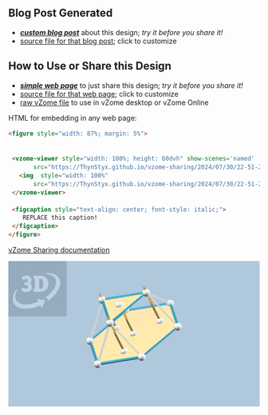 
## Blog Post Generated

 - [***custom blog post***](<https://ThynStyx.github.io/vzome-sharing/2024/07/30/WIP-31-7-24-22-51-22.html>) about this design; *try it before you share it!*
 - [source file for that blog post](<https://github.com/ThynStyx/vzome-sharing/edit/main/_posts/2024-07-30-WIP-31-7-24-22-51-22.md>); click to customize
 


## How to Use or Share this Design

 - [***simple web page***](<https://ThynStyx.github.io/vzome-sharing/2024/07/30/22-51-22-WIP-31-7-24/>) to just share this design; *try it before you share it!*
 - [source file for that web page](<https://github.com/ThynStyx/vzome-sharing/edit/main/2024/07/30/22-51-22-WIP-31-7-24/index.md>); click to customize
 - [raw vZome file](<https://raw.githubusercontent.com/ThynStyx/vzome-sharing/main/2024/07/30/22-51-22-WIP-31-7-24/WIP-31-7-24.vZome>) to use in vZome desktop or vZome Online
 
 HTML for embedding in any web page:
 ```html
<figure style="width: 87%; margin: 5%">
  
  
  <vzome-viewer style="width: 100%; height: 60dvh" show-scenes='named'
        src="https://ThynStyx.github.io/vzome-sharing/2024/07/30/22-51-22-WIP-31-7-24/WIP-31-7-24.vZome" >
    <img  style="width: 100%"
        src="https://ThynStyx.github.io/vzome-sharing/2024/07/30/22-51-22-WIP-31-7-24/WIP-31-7-24.png" >
  </vzome-viewer>

  <figcaption style="text-align: center; font-style: italic;">
     REPLACE this caption!
  </figcaption>
</figure>

 ```

[vZome Sharing documentation](https://vzome.github.io/vzome/sharing.html#how-it-works)

![Image](<WIP-31-7-24.png>)

